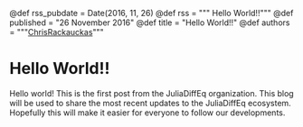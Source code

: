 @def rss_pubdate = Date(2016, 11, 26)
@def rss = """ Hello World!!"""
@def published = "26 November 2016"
@def title = "Hello World!!"
@def authors = """<a href="https://github.com/ChrisRackauckas">ChrisRackauckas</a>"""  

# Hello World!!

Hello world! This is the first post from the JuliaDiffEq organization. This
blog will be used to share the most recent updates to the JuliaDiffEq ecosystem.
Hopefully this will make it easier for everyone to follow our developments.
